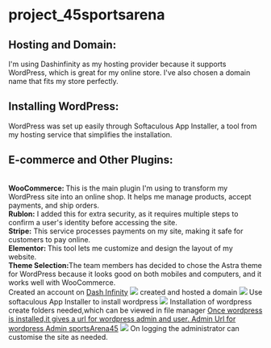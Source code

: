 # project_45sportsarena

<h2>Hosting and Domain:</h2> I'm using Dashinfinity as my hosting provider because it supports WordPress, which is great for my online store. I've also chosen a domain name that fits my store perfectly.<br>
<h2>Installing WordPress:</h2> WordPress was set up easily through Softaculous App Installer, a tool from my hosting service that simplifies the installation.
<h2>E-commerce and Other Plugins:</h2><br>
<b>WooCommerce: </b>This is the main plugin I'm using to transform my WordPress site into an online shop. It helps me manage products, accept payments, and ship orders.<br>
<b>Rublon:</b> I added this for extra security, as it requires multiple steps to confirm a user's identity before accessing the site.<br>
<b>Stripe:</b> This service processes payments on my site, making it safe for customers to pay online.<br>
<b>Elementor: </b>This tool lets me customize and design the layout of my website.<br>
<b>Theme Selection:</b>The team members has decided to chose the Astra theme for WordPress because it looks good on both mobiles and computers, and it works well with WooCommerce.<br>
Created an account on <a href="https://dash.infinityfree.com/">Dash Infinity</a>
<img src="https://github.com/Loukya-1526/project_45sportsarena/assets/167448812/cafbae8b-0a5b-4354-ab7d-3d0430c9d9c8">
created and hosted a domain
<img src="https://github.com/Loukya-1526/project_45sportsarena/assets/167448812/8867b016-2e11-4dc5-bdfe-f6fe8d85fcb2">
Use softaculous App Installer to install wordpress
<img src="https://github.com/Loukya-1526/project_45sportsarena/assets/167448812/0c30c460-a2ba-411e-bb9a-86262b885a4e">
Installation of wordpress create folders needed,which can be viewed in file manager
<a href="https://github.com/Loukya-1526/project_45sportsarena/assets/167448812/9cc01a63-a721-410d-9feb-ccc62c1f798d">
Once wordpress is installed,it gives a url for wordpress admin and user.
Admin Url for wordpress <a href="https://sportsarena45.infinityfreeapp.com/wp-admin">Admin sportsArena45</a>
<img src="https://github.com/Loukya-1526/project_45sportsarena/assets/167448812/59e9eacb-f075-4fc5-94a1-175c4326db1f">
On logging the administrator can customise the site as needed.





